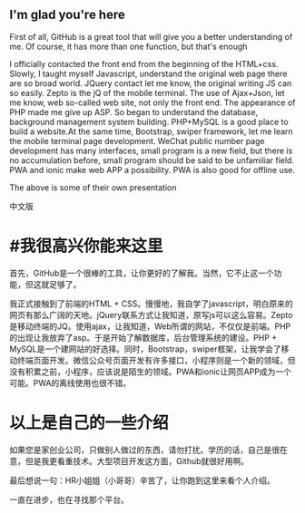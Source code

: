 ## I'm glad you're here

First of all, GitHub is a great tool that will give you a better understanding of me. Of course, it has more than one function, but that's enough

I officially contacted the front end from the beginning of the HTML+css. Slowly, I taught myself Javascript, understand the original web page there are so broad world. JQuery contact let me know, the original writing JS can so easily. Zepto is the jQ of the mobile terminal. The use of Ajax+Json, let me know, web so-called web site, not only the front end. The appearance of PHP made me give up ASP. So began to understand the database, background management system building. PHP+MySQL is a good place to build a website.At the same time, Bootstrap, swiper framework, let me learn the mobile terminal page development. WeChat public number page development has many interfaces, small program is a new field, but there is no accumulation before, small program should be said to be unfamiliar field. PWA and ionic make web APP a possibility. PWA is also good for offline use.

The above is some of their own presentation

中文版

# #我很高兴你能来这里

首先，GitHub是一个很棒的工具，让你更好的了解我。当然，它不止这一个功能，但这就足够了。

我正式接触到了前端的HTML + CSS。慢慢地，我自学了javascript，明白原来的网页有那么广阔的天地。jQuery联系方式让我知道，原写js可以这么容易。Zepto是移动终端的JQ。使用ajax，让我知道，Web所谓的网站，不仅仅是前端。PHP的出现让我放弃了asp。于是开始了解数据库，后台管理系统的建设。PHP + MySQL是一个建网站的好选择。同时，Bootstrap，swiper框架，让我学会了移动终端页面开发。微信公众号页面开发有许多接口，小程序则是一个新的领域，但没有积累之前，小程序，应该说是陌生的领域。PWA和ionic让网页APP成为一个可能。PWA的离线使用也很不错。

# 以上是自己的一些介绍

如果您是家创业公司，只做别人做过的东西，请勿打扰。学历的话，自己是很在意，但是我更看重技术。大型项目开发这方面，Github就很好用啊。

最后想说一句：HR小姐姐（小哥哥）辛苦了，让你跑到这里来看个人介绍。

一直在进步，也在寻找那个平台。
